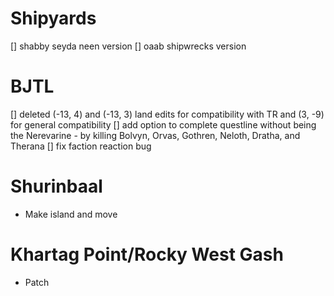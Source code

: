

Shipyards
=============
[] shabby seyda neen version
[] oaab shipwrecks version

BJTL
===================
[] deleted (-13, 4) and (-13, 3) land edits for compatibility with TR and (3, -9) for general compatibility
[] add option to complete questline without being the Nerevarine - by killing Bolvyn, Orvas, Gothren, Neloth, Dratha, and Therana
[] fix faction reaction bug

Shurinbaal
=====================
- Make island and move

Khartag Point/Rocky West Gash
=======================
- Patch

